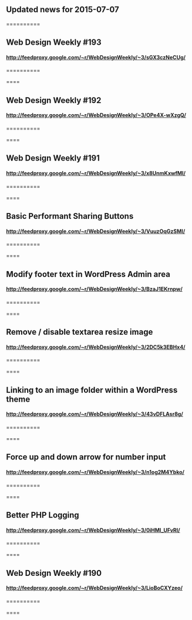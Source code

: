 ## Updated news for 2015-07-07 

==========
## Web Design Weekly #193
#### http://feedproxy.google.com/~r/WebDesignWeekly/~3/sGX3czNeCUg/

==========

====
## Web Design Weekly #192
#### http://feedproxy.google.com/~r/WebDesignWeekly/~3/OPe4X-wXzgQ/

==========

====
## Web Design Weekly #191
#### http://feedproxy.google.com/~r/WebDesignWeekly/~3/x8UnmKxwfMI/

==========

====
## Basic Performant Sharing Buttons
#### http://feedproxy.google.com/~r/WebDesignWeekly/~3/VuuzOqGzSMI/

==========

====
## Modify footer text in WordPress Admin area
#### http://feedproxy.google.com/~r/WebDesignWeekly/~3/BzaJ1EKrnpw/

==========

====
## Remove / disable textarea resize image
#### http://feedproxy.google.com/~r/WebDesignWeekly/~3/2DC5k3EBHx4/

==========

====
## Linking to an image folder within a WordPress theme
#### http://feedproxy.google.com/~r/WebDesignWeekly/~3/43vDFLAsr8g/

==========

====
## Force up and down arrow for number input
#### http://feedproxy.google.com/~r/WebDesignWeekly/~3/n1og2M4Ybko/

==========

====
## Better PHP Logging
#### http://feedproxy.google.com/~r/WebDesignWeekly/~3/0iHMI_UFvRI/

==========

====
## Web Design Weekly #190
#### http://feedproxy.google.com/~r/WebDesignWeekly/~3/LioBoCXYzeo/

==========

====
